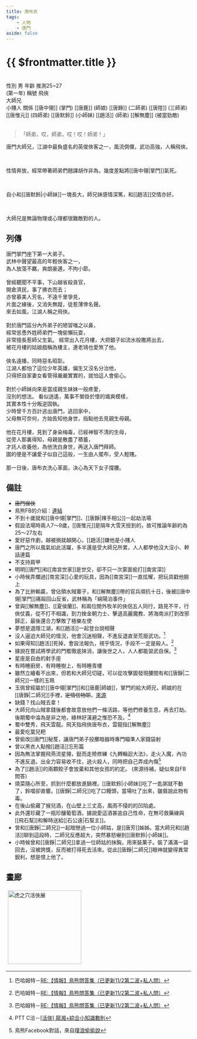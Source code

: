 ```yaml
---
title: 唐布衣
tags:
    - 人物
    - 唐門
aside: false
---
```


# {{ $frontmatter.title }}

<ChTabs position="bottom">
    <ChTab title="初識">
        <ChMeet 
			src='/images/characters/brother1/normal.png' 
			nameTitle='飛俠'
			nameMain='唐布衣'
			desc='名喚布衣，掌門座下第一大弟子。<br>天資聰穎，爽朗不羈，江湖人稱「飛俠」，暗器、輕功造詣俱臻當世第一流境界。'
			:animation=true
		/>
    </ChTab>
</ChTabs>
<br>

<InfoList>
    <Info title='角色資料' :open=true>
        <table>
            <ChTr>
                <ChTd isTitle=true>
                    性別
                </ChTd>
                <ChTd>
                    男
                </ChTd>
            </ChTr>
            <ChTr>
                <ChTd isTitle=true>
                    年齡
                </ChTd>
                <ChTd>
                    推測25~27<br>(第一年)
                </ChTd>
            </ChTr>
            <ChTr>
                <ChTd isTitle=true>
                    稱號
                </ChTd>
                <ChTd>
                    飛俠<br>大師兄<br>小賤人
                </ChTd>
            </ChTr>
            <ChTr>
                <ChTd isTitle=true position='center'>
                    關係
                </ChTd>
            </ChTr>
            <ChTr>
                <ChTd position='center'>
                    [[唐中翎]] (掌門)
                </ChTd>
            </ChTr>
            <ChTr>
                <ChTd position='center'>
                    [[唐鹿]] (師娘)
                </ChTd>
            </ChTr>
            <ChTr>
                <ChTd position='center'>  
                    [[唐錚]] (二師弟)
                </ChTd>
            </ChTr>
            <ChTr>
                <ChTd position='center'>  
                    [[唐陞]] (三師弟)
                </ChTd>
            </ChTr>
            <ChTr>
                <ChTd position='center'>  
                    [[唐惟元]] (四師弟)
                </ChTd>
            </ChTr>
            <ChTr>
                <ChTd position='center'>
                    [[唐默鈴]] (小師妹)
                </ChTd>
            </ChTr>
            <ChTr>
                <ChTd position='center'>
                    [[趙活]] (師弟)
                </ChTd>
            </ChTr>
            <ChTr>
                <ChTd position='center'>
                    [[解無塵]] (被當勁敵)
                </ChTd>
            </ChTr>
        </table>
    </Info>
</InfoList>

> 「師弟，哎，師弟，哎！哎！師弟！」

唐門大師兄，江湖中最負盛名的英俊俠客之一，風流倜儻，武功高強，人稱飛俠。

<br>

性情奔放，經常帶著師弟們翹課胡作非為，幾度差點將[[唐中翎|掌門]]氣死。

<br>

自小和[[唐默鈴|小師妹]]一塊長大，師兄妹感情深篤，和[[趙活]]交情亦好。

<br>

大師兄是無論物理或心理都很難敵對的人。

<div style="clear:both;"></div>

## 列傳

<Tabs>
  <Tab title="列傳一">
	唐門掌門座下第一大弟子。<br>
	武林中聲望最高的年輕俠客之一，<br>
	為人放蕩不羈，爽朗豪邁，不拘小節。<br><br>
	曾經聽聞不平事，下山越省殺貪官，<br>
	開倉濟民，事了拂衣而去；<br>
	亦曾慕美人芳名，不遠千里爭見，<br>
	片面之緣後，又消失無蹤，徒惹薄倖名聲。<br>
	來去如風，江湖人稱之飛俠。<br><br>	
	對於唐門區分內外弟子的陋習嗤之以鼻，<br>
	經常慫恿外姓師弟們一塊偷懶玩耍，<br>
	非常擅長惹師父生氣。
  </Tab>
  <Tab title="列傳二">
	經常出入花月樓，大把銀子如流水般撒將出去，<br>
	被花月樓的姑娘戲稱為樓主，連老鴇也愛煞了他。<br><br>	
	俠名遠播，同時惡名昭彰。<br>
	江湖人都怕了這位少年英雄，偏生又沒名分治他，<br>
	只得把自家妻女看管得嚴嚴實實的，就怕這人會偷心。<br><br>
	對於小師妹向來是當成親生妹妹一般疼愛，<br>
	沒別的想法。
  </Tab>
  <Tab title="列傳三">
	看似逍遙，萬事不縈掛於懷的颯爽模樣，<br>
	其實本性十分叛逆固執。<br>
	少時曾千方百計逃出唐門，逃回家中，<br>
	父母無可奈何，方始告知他身世，指點他去見親生母親。<br><br>	
	他在花月樓，見到了身染梅毒，已經神智不清的生母，<br>
	從旁人那裏得知，母親是散盡了積蓄，<br>
	才託人收養他，為他洗白身世，再送入唐門拜師。<br>
	圖的便是不讓愛子似自己這般，一生由人擺布，受人輕賤。<br><br>	
	那一日後，唐布衣洗心革面，決心為天下女子撐腰。
  </Tab>
</Tabs>

## 備註

- ~~唐門猴俠~~
- 鳥熊FB的介紹：[連結](https://www.facebook.com/photo/?fbid=119387863792734&set=pcb.119387933792727)
- 不到十歲就和[[唐中翎|掌門]]、[[唐錚|辣手相公]]一起劫法場
- 假設法場時兩人7～9歲，[[唐惟元]]是隔年大雪天撿到的，故可推論年齡約為25～27左右
- 愛好惡作劇，越被損就越開心，[[趙活]]嫌他是小賤人
- 唐門之所以風氣如此活躍，多半還是受大師兄所累，人人都學他沒大沒小、幹話連篇
- 不支持肩甲
- 明明[[唐門]]和[[南宮世家]]是世交，卻不只一次蒙面偷打[[南宮深]]
- 小時候弄爛過[[南宮深]]心愛的玩具，因為[[南宮深]]一直炫耀，把玩具戳他臉上
- 為了比拚輸贏，曾佔領水賊寨子，和[[解無塵]]帶的官兵頑抗十日，後被[[唐中翎|掌門]]痛毆回山反省，武林稱為「綿陽泊事件」
- 曾與[[解無塵]]、[[夏侯蘭]]、和兩位關外牧羊的俠侶五人同行，路見不平，行俠仗義，從不打不相識，到力挫金朝力士、擊退高麗魔教、將海南派打到改邪歸正，最後還合力擊敗了極樂左使
- 夢想是退隱江湖，和[[趙活]]一起<EndIcon no="46">登台說相聲</EndIcon>
- 沒人逼迫大師兄的情況，他會沉迷相聲，不進反退直至荒廢武功。[^3]
- 如果得知[[趙活]]死掉，會設法報仇，視乎情況，手段不一定是殺人。[^3]
- 據說在嘗試將學武的門檻徹底抹消，讓後世之人，人人都能習武自保。[^3]
- 星座是自由的射手座
- 有時睡廚房，有時睡樹上，有時睡青樓
- 雖然立繪看不出來，但若和大師兄切磋，可以從攻擊圖發現腰間有和[[唐錚|二師兄]]一樣的玉珮
- 玉佩曾經屬於[[唐中翎|掌門]]和[[唐鹿|師娘]]，掌門的給大師兄，師娘的在[[唐錚|二師兄]]手裡，~~定情信物耶~~，[來源](https://www.plurk.com/p/3g9a4xb0oh)
- 缺錢？找山賊去拿！
- 大師兄向山賊拿錢後都會故意放他們一條活路，等他們修養生息，再去打劫。後期蜀中淪為是非之地，綠林好漢避之惟恐不及。[^2]
- 蜀中雙秀，飛天雲龍。飛天指飛俠唐布衣，雲龍指[[解無塵]]
- 最愛吃葉兒粑
- 曾偷改[[唐門]]秘笈，讓唐門弟子投擲暗器時專門瞄準人家錢袋射
- 曾以黑衣人點撥[[趙活]]忘形篇
- 因為無法掌握飛燕流星翎，鋌而走險修練《九轉輪迴大法》，走火入魔，內功不進反退。出全力容易收不住，過火殺人，同時把自己弄成內傷[^1]
- 為了[[趙活]]的兩顆餃子會放棄和其他女孩的約定。 (來源待補，疑似來自FB問答)
- 燒菜隨心所至，抓到什麼都放進鍋裡。[[唐默鈴|小師妹]]吃了一匙粥就不動了，鈴噹卻直響。[[唐錚|二師兄]]吃了口饅頭，當場吐了出來，皺眉說此物有毒。
- 在後山偷藏了猴兒酒，在山壁上三丈高，風雨不侵的的凹陷處。
- 此外還珍藏了一瓶珍釀葡萄酒，據說愛這酒甚逾自己性命，在無可救藥線與[[飛石幫]]和解時送給[[石公遠|石幫主]]。
- 曾和[[唐錚|二師兄]]一起暗戀過一位小師姑，是[[唐芳]]姊姊。當大師兄和[[趙活]]聊到這段時，二師兄反應超大，突然暴怒嚇到[[唐默鈴|小師妹]]。
- 小時候曾和[[唐錚|二師兄]]拿過一位師姑的抹胸，用來裝菓子。裝了滿滿一袋回去，沒被誇獎，反而被打得死去活來。從此[[唐錚|二師兄]]眼神就變得異常銳利，想是恨上他了。

[^1]: 鳥熊Facebook對話，來自[噗浪偷偷說](https://www.plurk.com/p/3gbkphmebg)
[^2]: PTT C洽－[\[活俠\] 龍湘+綜合小知識數則](https://www.ptt.cc/bbs/C_Chat/M.1728840738.A.3D7.html)
[^3]: 巴哈姆特－[RE:【情報】鳥熊問答集（已更新11/2第二波+私人問）](https://forum.gamer.com.tw/Co.php?bsn=73317&sn=12184&subbsn=1&bPage=0)

## 畫廊

<div style="display: flex; flex-wrap: wrap;">
    <div>
        <img src="/images/collab/20241220_toranoana/photo_08.jpg" alt="虎之穴活俠展" style="width:200px; margin:5px"/>
    </div>
</div>